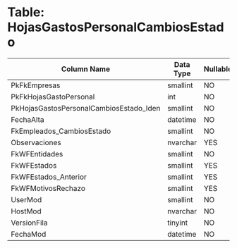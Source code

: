 # Table: HojasGastosPersonalCambiosEstado

| Column Name | Data Type | Nullable |
|-------------|-----------|----------|
| PkFkEmpresas | smallint | NO |
| PkFkHojasGastoPersonal | int | NO |
| PkHojasGastosPersonalCambiosEstado_Iden | smallint | NO |
| FechaAlta | datetime | NO |
| FkEmpleados_CambiosEstado | smallint | NO |
| Observaciones | nvarchar | YES |
| FkWFEntidades | smallint | NO |
| FkWFEstados | smallint | YES |
| FkWFEstados_Anterior | smallint | YES |
| FkWFMotivosRechazo | smallint | YES |
| UserMod | smallint | NO |
| HostMod | nvarchar | NO |
| VersionFila | tinyint | NO |
| FechaMod | datetime | NO |
